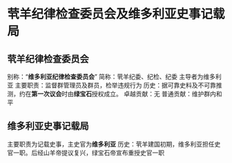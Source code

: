# 茕羊纪律检查委员会及维多利亚史事记载局

## 茕羊纪律检查委员会
别称：“**维多利亚纪律检查委员会**”
简称：茕羊纪委、纪检、纪委
主导者为维多利亚
主要职责：监督群管理员及群员，检举违规行为
历史：据可靠史料及不可靠推测，约在**第一次议会**时由**绿宝石**授权成立。
卓越贡献：无
普通贡献：维护群内和平

## 维多利亚史事记载局
主要职责为记载史事，主史官为**维多利亚**
历史：茕羊建国初期，维多利亚担任史官一职。后经山羊帝提议复兴，绿宝石帝宣布重授史官一职
